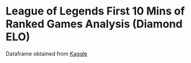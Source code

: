 # League of Legends First 10 Mins of Ranked Games Analysis (Diamond ELO)
Dataframe obtained from [Kaggle](https://www.kaggle.com/bobbyscience/league-of-legends-diamond-ranked-games-10-min)
